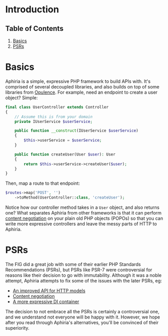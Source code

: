 # Introduction

## Table of Contents
1. [Basics](#basics)
2. [PSRs](#psrs)

<h1 id="basics">Basics</h1>

Aphiria is a simple, expressive PHP framework to build APIs with.  It's comprised of several decoupled libraries, and also builds on top of some libraries from <a href="https://www.opulencephp.com" target="_blank">Opulence</a>.  For example, need an endpoint to create a user object?  Simple:

```php
final class UserController extends Controller
{
    // Assume this is from your domain
    private IUserService $userService;

    public function __construct(IUserService $userService)
    {
        $this->userService = $userService;
    }

    public function createUser(User $user): User
    {
        return $this->userService->createUser($user);
    }
}
```

Then, map a route to that endpoint:

```php
$routes->map('POST', '')
    ->toMethod(UserController::class, 'createUser');
```

Notice how our controller method takes in a `User` object, and also returns one?  What separates Aphiria from other frameworks is that it can perform [content negotiation](content-negotiation) on your plain old PHP objects (POPOs) so that you can write more expressive controllers and leave the messy parts of HTTP to Aphiria.

<h1 id="psrs">PSRs</h1>

The FIG did a great job with some of their earlier PHP Standards Recommendations (PSRs), but PSRs like PSR-7 were controversial for reasons like their decision to go with immutability.  Although it was a noble attempt, Aphiria attempts to fix some of the issues with the later PSRs, eg:

* [An improved API for HTTP models](net)
* [Content negotiation](content-negotiation)
* [A more expressive DI container](di-container)

The decision to not embrace all the PSRs is certainly a controversial one, and we understand not everyone will be happy with it.  However, we hope after you read through Aphiria's alternatives, you'll be convinced of their superiority.